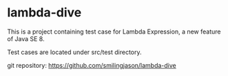 lambda-dive
===========

This is a project containing test case for Lambda Expression, a new feature of Java SE 8.

Test cases are located under src/test directory.

git repository:  https://github.com/smilingjason/lambda-dive
